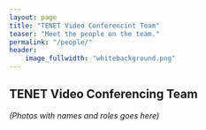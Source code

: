 ```yaml
---
layout: page
title: "TENET Video Conferencint Team"
teaser: "Meet the people on the team."
permalink: "/people/"
header:
    image_fullwidth: "whitebackground.png"
---
```


## TENET Video Conferencing Team


*(Photos with names and roles goes here)*
